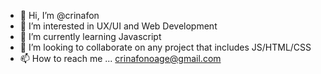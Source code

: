 - 👋 Hi, I’m @crinafon
- 👀 I’m interested in UX/UI and Web Development
- 🌱 I’m currently learning Javascript
- 💞️ I’m looking to collaborate on any project that includes JS/HTML/CSS
- 📫 How to reach me ... crinafonoage@gmail.com

<!---
crinafon/crinafon is a ✨ special ✨ repository because its `README.md` (this file) appears on your GitHub profile.
You can click the Preview link to take a look at your changes.
--->
